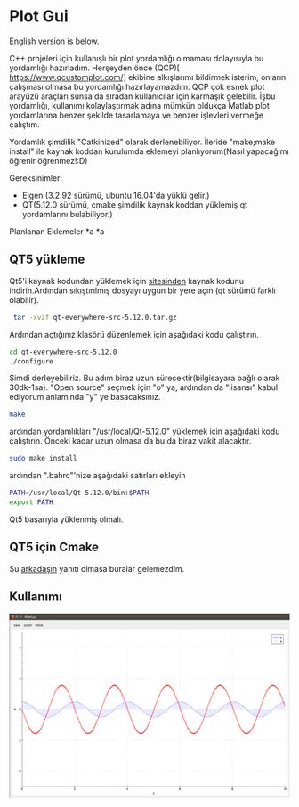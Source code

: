 # Plot Gui
English version is below.

C++ projeleri için kullanışlı bir plot yordamlığı olmaması dolayısıyla bu yordamlığı hazırladım. Herşeyden önce (QCP)[
https://www.qcustomplot.com/] ekibine alkışlarımı bildirmek isterim, onların çalışması olmasa bu yordamlığı hazırlayamazdım. QCP çok esnek plot arayüzü araçları sunsa da sıradan kullanıcılar için karmaşık gelebilir. İşbu yordamlığı, kullanımı kolaylaştırmak adına mümkün oldukça Matlab plot yordamlarına benzer şekilde tasarlamaya ve benzer işlevleri vermeğe çalıştım. 

Yordamlık şimdilik "Catkinized" olarak derlenebiliyor. İleride "make;make install" ile kaynak koddan kurulumda eklemeyi planlıyorum(Nasıl yapacağımı öğrenir öğrenmez!:D)


Gereksinimler:
* Eigen (3.2.92 sürümü, ubuntu 16.04'da yüklü gelir.)
* QT(5.12.0 sürümü, cmake şimdilik kaynak koddan yüklemiş qt yordamlarını bulabiliyor.)


Planlanan Eklemeler
*a
 *a

## QT5 yükleme
Qt5'i kaynak kodundan yüklemek için [sitesinden](https://www.qt.io/download) kaynak kodunu indirin.Ardından sıkıştırılmış dosyayı uygun bir yere açın (qt sürümü farklı olabilir).
```bash
 tar -xvzf qt-everywhere-src-5.12.0.tar.gz
```
Ardından açtığınız klasörü düzenlemek için aşağıdaki kodu çalıştırın.
```bash
cd qt-everywhere-src-5.12.0
./configure
```
Şimdi derleyebiliriz. Bu adım biraz uzun sürecektir(bilgisayara bağlı olarak 30dk-1sa). "Open source" seçmek için "o" ya, ardından da "lisansı" kabul ediyorum anlamında "y" ye basacaksınız.
```bash
make
```
ardından yordamlıkları "/usr/local/Qt-5.12.0" yüklemek için aşağıdaki kodu çalıştırın. Önceki kadar uzun olmasa da bu da biraz vakit alacaktır.
```bash
sudo make install
```

ardından ".bahrc"'nize aşağıdaki satırları ekleyin

``` bash
PATH=/usr/local/Qt-5.12.0/bin:$PATH
export PATH
```

Qt5 başarıyla yüklenmiş olmalı. 
## QT5 için Cmake

Şu [arkadaşın](https://stackoverflow.com/questions/47471629/fail-to-use-q-object-macro-in-cmake-project`) yanıtı olmasa buralar gelemezdim.

## Kullanımı

![örnek](https://github.com/MEfeTiryaki/plotgui/blob/master/resource/plot_example.png)
